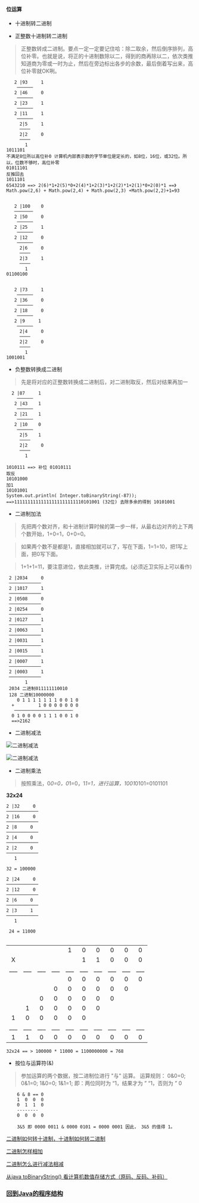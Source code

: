 

#### 位运算


+ 十进制转二进制

+ 正整数十进制转二进制

> 正整数转成二进制。要点一定一定要记住哈：除二取余，然后倒序排列，高位补零。也就是说，将正的十进制数除以二，得到的商再除以二，依次类推知道商为零或一时为止，然后在旁边标出各步的余数，最后倒着写出来，高位补零就OK咧。

```
   2 |93     1
    ──────
   2 |46     0
    ──────  
   2 |23     1
    ──────
   2 |11     1
    ────── 
     2|5     1
     ────
     2|2     0
     ────
       1       
1011101
不满足8位所以高位补0 计算机内部表示数的字节单位是定长的，如8位，16位，或32位。所以，位数不够时，高位补零
01011101
反推回去
1011101
6543210 ==> 2(6)*1+2(5)*0+2(4)*1+2(3)*1+2(2)*1+2(1)*0+2(0)*1 ==》Math.pow(2,6) + Math.pow(2,4) + Math.pow(2,3) +Math.pow(2,2)+1=93


   2 |100    0
   ───────
   2 |50     0
    ──────  
   2 |25     1
    ──────
   2 |12     0
    ────── 
     2|6     0
     ────
     2|3     1
     ────
       1       
01100100


   2 |73     1
    ──────
   2 |36     0
    ──────  
   2 |18     0
    ──────
   2 |9     1
    ────── 
     2|4     0
     ────
     2|2     0
     ────
       1       
1001001

```

+ 负整数转换成二进制

> 先是将对应的正整数转换成二进制后，对二进制取反，然后对结果再加一


```
  2 |87     1
    ──────
   2 |43    1
    ──────  
   2 |21    1
    ──────
   2 |10    0
    ────── 
     2|5    1
     ────
     2|2     0
     ────
       1    

1010111 ==> 补位 01010111  
取反
10101000
加1
10101001
System.out.println( Integer.toBinaryString(-87)); ==>11111111111111111111111110101001 (32位) 去除多余的得到 10101001
```




+ 二进制加法

> 先把两个数对齐，和十进制计算时候的第一步一样，从最右边对齐的上下两个数开始，1+0=1，0+0=0。

> 如果两个数不是都是1，直接相加就可以了，写在下面，1=1=10，把1写上面，把0写下面。

> 1+1+1=11，要注意进位，依此类推，计算完成。(必须近卫实际上可以看作)

```
 2 |2034     0 
 ────────────
 2 |1017     1
 ────────────
 2 |0508     0
 ────────────
 2 |0254     0
 ────────────
 2 |0127     1
 ────────────
 2 |0063     1 
 ────────────
 2 |0031     1
 ────────────
 2 |0015     1
 ────────────
 2 |0007     1
 ────────────
 2 |0003     1
 ────────────
       1    
 2034 二进制011111110010
 128 二进制10000000
    0 1 1 1 1 1 1 1 0 0 1 0
  +         1 0 0 0 0 0 0 0
   ──────────────────────
  0 1 0 0 0 0 1 1 1 0 0 1 0
  ==>2162
```

* 二进制减法

![二进制减法](二进制减法.jpg)

![二进制减法](微信图片_20191103163236.jpg)

* 二进制乘法

> 按照乘法，0*0=0，0*1=0，1*1=1，进行运算，1001*0101=0101101

**32x24**
```
2 |32     0 
────────────
2 |16     0
────────────
2 |8     0
────────────
2 |4     0
────────────
2 |2     0
────────────
   1
   
32 = 100000

2 |24     0 
────────────
2 |12     0
────────────
2 |6     0
────────────
2 |3     1
────────────
   1
   
 24 = 11000
 
```

|      |      |       |      |      |       |      |      |       |       |
|:---:| :---:| :----: |:---:| :---:| :----: |:---:| :---:| :----: | :----: |
|  |   |   |  | 1|  0 | 0| 0|  0| 0  |
|X  |   |   |  |  |  1 | 1| 0|  0| 0  |
|___|___| ___|___| ___|  ___| ___|___| ___| ___|
|  |   |   |  | 0|  0 | 0| 0|  0| 0  |
|  |   |   |0 | 0|  0 | 0| 0|  0|   |
|  |   | 0 |0 | 0|  0 | 0| 0|  |   |
|  |  1 | 0 |0 | 0|  0 | 0|  |  |   |
|  1|  0 | 0 |0 | 0|  0 | |  |  |   |
|___|___| ___|___| ___|  ___| ___|___| ___| ___|
|  1| 1 | 0 |0|0| 0| 0| 0| 0| 0 |

```
32x24 == > 100000 * 11000 = 1100000000 = 768
```


+ 按位与运算符(&)
> 参加运算的两个数据，按二进制位进行 "与" 运算。
> 运算规则： 0&0=0; 0&1=0; 1&0=0; 1&1=1; 即：两位同时为 “1，结果才为 ” “1，否则为 ” 0
```
    6 & 8 == 0
    1  0  0  0
    0  1  1  0
    --------
    0  0  0  0
    
    3&5 即 0000 0011 & 0000 0101 = 0000 0001 因此， 3&5 的值得 1。
```

[二进制如何转十进制，十进制如何转二进制](https://jingyan.baidu.com/article/597a0643614568312b5243c0.html)

[二进制怎样相加](https://jingyan.baidu.com/article/86112f135745432736978776.html)

[二进制怎么进行减法相减](https://jingyan.baidu.com/article/851fbc379ef4173e1e15ab71.html)

[从java toBinaryString() 看计算机数值存储方式（原码、反码、补码）](https://www.cnblogs.com/simpleito/p/10787827.html)









### [回到Java的程序结构](programStructure.md)